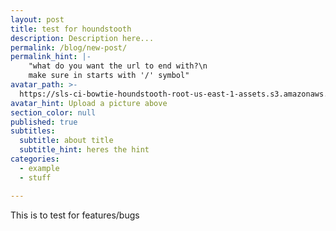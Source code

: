 ```yaml
---
layout: post
title: test for houndstooth
description: Description here...
permalink: /blog/new-post/
permalink_hint: |-
	"what do you want the url to end with?\n
	make sure in starts with '/' symbol"
avatar_path: >-
  https://sls-ci-bowtie-houndstooth-root-us-east-1-assets.s3.amazonaws.com/Thee-Dust/Jekyll-test/1651676123379-Clear.jpg
avatar_hint: Upload a picture above
section_color: null
published: true
subtitles:
  subtitle: about title
  subtitle_hint: heres the hint
categories:
  - example
  - stuff

---
```

<p>This is to test for features/bugs</p>
